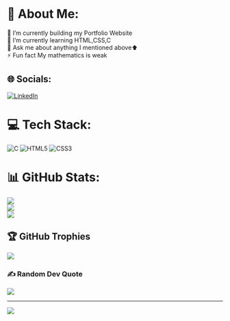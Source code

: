 # 💫 About Me:
🔭 I’m currently building my Portfolio Website<br>🌱 I’m currently learning HTML,CSS,C<br>💬 Ask me about anything I mentioned above⬆️<br>⚡ Fun fact My mathematics is weak 


## 🌐 Socials:
[![LinkedIn](https://img.shields.io/badge/LinkedIn-%230077B5.svg?logo=linkedin&logoColor=white)](https://linkedin.com/in/harshkhandelwal18) 

# 💻 Tech Stack:
![C](https://img.shields.io/badge/c-%2300599C.svg?style=flat&logo=c&logoColor=white) ![HTML5](https://img.shields.io/badge/html5-%23E34F26.svg?style=flat&logo=html5&logoColor=white) ![CSS3](https://img.shields.io/badge/css3-%231572B6.svg?style=flat&logo=css3&logoColor=white)
# 📊 GitHub Stats:
![](https://github-readme-stats.vercel.app/api?username=harsh007-github&theme=dark&hide_border=false&include_all_commits=true&count_private=false)<br/>
![](https://github-readme-streak-stats.herokuapp.com/?user=harsh007-github&theme=dark&hide_border=false)<br/>
![](https://github-readme-stats.vercel.app/api/top-langs/?username=harsh007-github&theme=dark&hide_border=false&include_all_commits=true&count_private=false&layout=compact)

## 🏆 GitHub Trophies
![](https://github-profile-trophy.vercel.app/?username=harsh007-github&theme=radical&no-frame=false&no-bg=false&margin-w=4)

### ✍️ Random Dev Quote
![](https://quotes-github-readme.vercel.app/api?type=vetical&theme=radical)

---
[![](https://visitcount.itsvg.in/api?id=harsh007-github&icon=0&color=0)](https://visitcount.itsvg.in)
